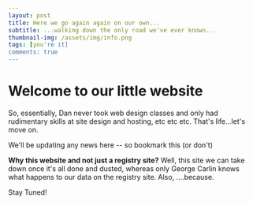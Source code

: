 ```yaml
---
layout: post
title: Here we go again again on our own...
subtitle: ...walking down the only road we've ever known...
thumbnail-img: /assets/img/info.png
tags: [you're it]
comments: true
---
```


Welcome to our little website
=

So, essentially, Dan never took web design classes and only had rudimentary skills at site design and hosting, etc etc etc. That's life...let's move on.

We'll be updating any news here -- so bookmark this (or don't)

**Why this website and not just a registry site?**
Well, this site we can take down once it's all done and dusted, whereas only George Carlin knows what happens to our data on the registry site. Also, ....because.

Stay Tuned!


